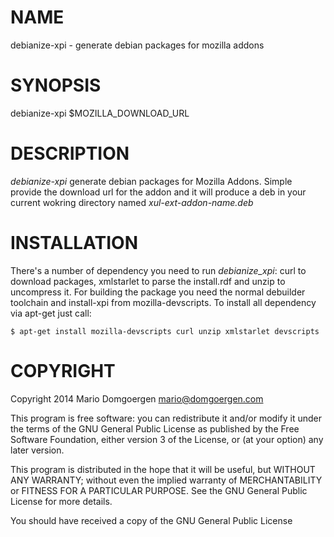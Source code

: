 <!---
% DEBIANIZE-XPI(1) GNU
% Mario Domgörgen
% Aug 29, 2015
--->

# NAME

debianize-xpi - generate debian packages for mozilla addons

# SYNOPSIS

debianize-xpi $MOZILLA\_DOWNLOAD\_URL

# DESCRIPTION

*debianize-xpi* generate debian packages for Mozilla Addons. Simple
provide the download url for the addon and it will produce a deb in your
current wokring directory named *xul-ext-addon-name.deb*

# INSTALLATION

There's a number of dependency you need to run *debianize_xpi*: curl to
download packages, xmlstarlet to parse the install.rdf and unzip to
uncompress it. For building the package you need the normal debuilder
toolchain and install-xpi from mozilla-devscripts. To install all
dependency via apt-get just call:

    $ apt-get install mozilla-devscripts curl unzip xmlstarlet devscripts

# COPYRIGHT

Copyright 2014 Mario Domgoergen <mario@domgoergen.com>

This program is free software: you can redistribute it and/or modify
it under the terms of the GNU General Public License as published by
the Free Software Foundation, either version 3 of the License, or
(at your option) any later version.

This program is distributed in the hope that it will be useful,
but WITHOUT ANY WARRANTY; without even the implied warranty of
MERCHANTABILITY or FITNESS FOR A PARTICULAR PURPOSE.  See the
GNU General Public License for more details.

You should have received a copy of the GNU General Public License
